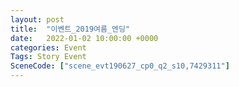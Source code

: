 ```yaml
---
layout: post
title:  "이벤트_2019여름_엔딩"
date:   2022-01-02 10:00:00 +0000
categories: Event
Tags: Story Event
SceneCode: ["scene_evt190627_cp0_q2_s10,7429311"]
---
```


